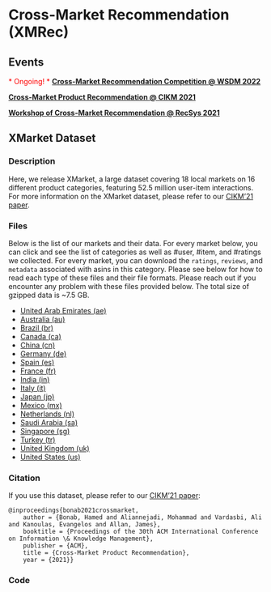 # Cross-Market Recommendation (XMRec)

## Events

<span style="color:red">* Ongoing! * </span>
**[Cross-Market Recommendation Competition @ WSDM 2022](https://xmrec.github.io//wsdmcup)**

**[Cross-Market Product Recommendation @ CIKM 2021](https://dl.acm.org/doi/abs/10.1145/3459637.3482493)**

**[Workshop of Cross-Market Recommendation @ RecSys 2021](https://xmrec.github.io//recsys)**


## XMarket Dataset

### Description
Here, we release XMarket, a large dataset covering 18 local markets on 16 different product categories, featuring 52.5 million user-item interactions. For more information on the XMarket dataset, please refer to our [CIKM’21 paper](https://arxiv.org/pdf/2109.05929.pdf). 

### Files
Below is the list of our markets and their data. For every market below, you can click and see the list of categories as well as #user, #item, and #ratings we collected. For every market, you can download the `ratings`, `reviews`, and `metadata` associated with asins in this category. Please see below for how to read each type of these files and their file formats. Please reach out if you encounter any problem with these files provided below. The total size of gzipped data is ~7.5 GB.

- [United Arab Emirates (ae)](https://xmrec.github.io/data/ae)
- [Australia (au)](https://xmrec.github.io/data/au)
- [Brazil (br)](https://xmrec.github.io/data/br)
- [Canada (ca)](https://xmrec.github.io/data/ca)
- [China (cn)](https://xmrec.github.io/data/cn)
- [Germany (de)](https://xmrec.github.io/data/de)
- [Spain (es)](https://xmrec.github.io/data/es)
- [France (fr)](https://xmrec.github.io/data/fr)
- [India (in)](https://xmrec.github.io/data/in)
- [Italy (it)](https://xmrec.github.io/data/it)
- [Japan (jp)](https://xmrec.github.io/data/jp)
- [Mexico (mx)](https://xmrec.github.io/data/mx)
- [Netherlands (nl)](https://xmrec.github.io/data/nl)
- [Saudi Arabia (sa)](https://xmrec.github.io/data/sa)
- [Singapore (sg)](https://xmrec.github.io/data/sg)
- [Turkey (tr)](https://xmrec.github.io/data/tr)
- [United Kingdom (uk)](https://xmrec.github.io/data/uk)
- [United States (us)](https://xmrec.github.io/data/us)


### Citation
If you use this dataset, please refer to our [CIKM’21 paper](https://arxiv.org/pdf/2109.05929.pdf):
```
@inproceedings{bonab2021crossmarket,
	author = {Bonab, Hamed and Aliannejadi, Mohammad and Vardasbi, Ali and Kanoulas, Evangelos and Allan, James},
	booktitle = {Proceedings of the 30th ACM International Conference on Information \& Knowledge Management},
	publisher = {ACM},
	title = {Cross-Market Product Recommendation},
	year = {2021}}
```


### Code

